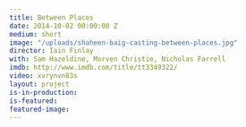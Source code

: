 ```yaml
---
title: Between Places
date: 2014-10-02 00:00:00 Z
medium: short
image: "/uploads/shaheen-baig-casting-between-places.jpg"
director: Iain Finlay
with: Sam Hazeldine, Morven Christie, Nicholas Farrell
imdb: http://www.imdb.com/title/tt3349322/
video: xvrynvn83s
layout: project
is-in-production: 
is-featured: 
featured-image: 
---
```


